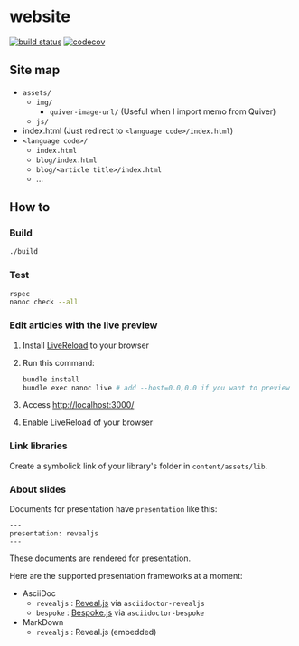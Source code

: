 # website

[![build status](https://travis-ci.org/mshibanami/website.svg)](https://travis-ci.org/mshibanami/website)
[![codecov](https://codecov.io/gh/mshibanami/website/branch/master/graph/badge.svg)](https://codecov.io/gh/mshibanami/website)

## Site map

- `assets/`
    - `img/`
        - `quiver-image-url/` (Useful when I import memo from Quiver)
    - `js/`
- index.html (Just redirect to `<language code>/index.html`)
- `<language code>/`
    - `index.html`
    - `blog/index.html`
    - `blog/<article title>/index.html`
    - ...

## How to

### Build

```bash
./build
```

### Test

```bash
rspec
nanoc check --all
```

### Edit articles with the live preview

1. Install [LiveReload](http://livereload.com/) to your browser
2. Run this command:

    ```bash
    bundle install
    bundle exec nanoc live # add --host=0.0,0.0 if you want to preview the site from another devices on the LAN
    ```

3. Access <http://localhost:3000/>
4. Enable LiveReload of your browser

### Link libraries

Create a symbolick link of your library's folder in `content/assets/lib`.

### About slides

Documents for presentation have `presentation` like this:

```text
---
presentation: revealjs
---
```

These documents are rendered for presentation.

Here are the supported presentation frameworks at a moment:

- AsciiDoc
    - `revealjs` : [Reveal.js](https://github.com/hakimel/reveal.js) via `asciidoctor-revealjs`
    - `bespoke` : [Bespoke.js](https://github.com/bespokejs/bespoke) via `asciidoctor-bespoke`
- MarkDown
    - `revealjs` : Reveal.js (embedded)
